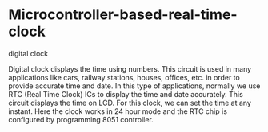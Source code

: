 # Microcontroller-based-real-time-clock
digital clock

Digital clock displays the time using numbers. This circuit is used in many applications like cars, railway stations, houses, offices, etc. in order to provide accurate time and date. In this type of applications, normally we use RTC (Real Time Clock) ICs to display the time and date accurately. This circuit displays the time on LCD. For this clock, we can set the time at any instant. Here the clock works in 24 hour mode and the RTC chip is configured by programming 8051 controller.
